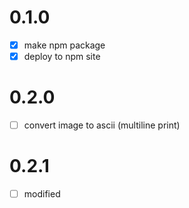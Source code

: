 # 0.1.0
- [x] make npm package
- [x] deploy to npm site

# 0.2.0
- [ ] convert image to ascii (multiline print)

# 0.2.1
- [ ] modified
